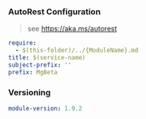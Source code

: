 ### AutoRest Configuration

> see https://aka.ms/autorest

``` yaml
require:
  - $(this-folder)/../{ModuleName}.md
title: $(service-name)
subject-prefix: ''
prefix: MgBeta
```

### Versioning

``` yaml
module-version: 1.9.2
```
